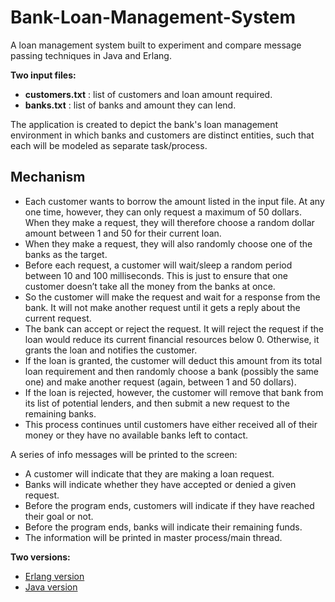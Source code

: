 # Bank-Loan-Management-System
A loan management system built to experiment and compare message passing techniques in Java and Erlang.

**Two input files:**
- **customers.txt** : list of customers and loan amount required.
- **banks.txt** : list of banks and amount they can lend.

The application is created to depict the bank's loan management environment in which banks and customers are distinct entities, such that each will be modeled as separate task/process.


## Mechanism
- Each customer wants to borrow the amount listed in the input file. At any one time, however, they can only request a maximum of 50 dollars. When they make a request, they will therefore choose a random dollar amount between 1 and 50 for their current loan.
- When they make a request, they will also randomly choose one of the banks as the target.
- Before each request, a customer will wait/sleep a random period between 10 and 100 milliseconds. This is just to ensure that one customer doesn’t take all the money from the banks at once.
- So the customer will make the request and wait for a response from the bank. It will not make another request until it gets a reply about the current request.
- The bank can accept or reject the request. It will reject the request if the loan would reduce its current financial resources below 0. Otherwise, it grants the loan and notifies the customer.
- If the loan is granted, the customer will deduct this amount from its total loan requirement and then randomly choose a bank (possibly the same one) and make another request (again, between 1 and 50 dollars).
- If the loan is rejected, however, the customer will remove that bank from its list of potential lenders, and then submit a new request to the remaining banks.
- This process continues until customers have either received all of their money or they have no available banks left to contact.

A series of info messages will be printed to the screen:
- A customer will indicate that they are making a loan request.
- Banks will indicate whether they have accepted or denied a given request.
- Before the program ends, customers will indicate if they have reached their goal or not.
- Before the program ends, banks will indicate their remaining funds.
- The information will be printed in master process/main thread.

**Two versions:**

- [Erlang version](https://github.com/DhwaniSondhi/Bank-Loan-Management-System/tree/master/erlang)
- [Java version](https://github.com/DhwaniSondhi/Bank-Loan-Management-System/tree/master/java)

